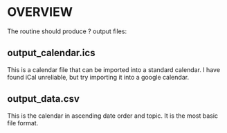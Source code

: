 # OVERVIEW

The routine should produce ? output files:

output_calendar.ics
---
This is a calendar file that can be imported into a standard calendar.   I have
found iCal unreliable, but try importing it into a google calendar.

output_data.csv
---
This is the calendar in ascending date order and topic.   It is the most basic
file format.